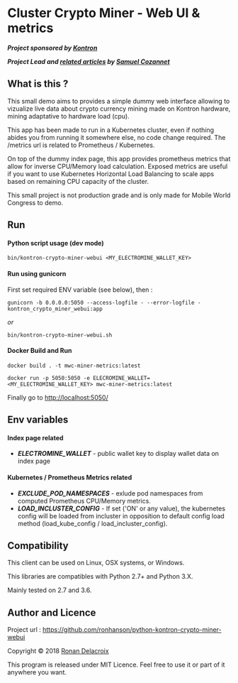 Cluster Crypto Miner - Web UI & metrics
=======================================

***Project sponsored by [Kontron](https://www.kontron.com)***

***Project Lead and [related articles](https://medium.com/@samnco) by [Samuel Cozannet](https://www.linkedin.com/in/scozannet/)***

What is this ?
--------------

This small demo aims to provides a simple dummy web interface allowing to vizualize live data about crypto currency 
mining made on Kontron hardware, mining adaptative to hardware load (cpu).

This app has been made to run in a Kubernetes cluster, even if nothing abides you from running it somewhere else, 
no code change required. The /metrics url is related to Prometheus / Kubernetes.

On top of the dummy index page, this app provides prometheus metrics that allow for inverse CPU/Memory load calculation. 
Exposed metrics are useful if you want to use Kubernetes Horizontal Load Balancing to scale apps based on remaining CPU
capacity of the cluster.

This small project is not production grade and is only made for Mobile World Congress to demo.


Run
---

#### Python script usage (dev mode)

    bin/kontron-crypto-miner-webui <MY_ELECTROMINE_WALLET_KEY>


#### Run using gunicorn

First set required ENV variable (see below), then :

    gunicorn -b 0.0.0.0:5050 --access-logfile - --error-logfile - kontron_crypto_miner_webui:app

*or*

    bin/kontron-crypto-miner-webui.sh 


#### Docker Build and Run

    docker build . -t mwc-miner-metrics:latest

    docker run -p 5050:5050 -e ELECROMINE_WALLET=<MY_ELECTROMINE_WALLET_KEY> mwc-miner-metrics:latest

Finally go to [http://localhost:5050/](http://localhost:5050/)


Env variables
-------------

#### Index page related

  - ***ELECTROMINE_WALLET*** <required to display index page> - public wallet key to display wallet data on index page

#### Kubernetes / Prometheus Metrics related

  - ***EXCLUDE_POD_NAMESPACES*** <optional> - exlude pod namespaces from computed Prometheus CPU/Memory metrics.
  - ***LOAD_INCLUSTER_CONFIG*** <optional> - If set ('ON' or any value), the kubernetes config will be loaded from incluster
in opposition to default config load method (load_kube_config / load_incluster_config).


Compatibility
-------------

This client can be used on Linux, OSX systems, or Windows.

This libraries are compatibles with Python 2.7+ and Python 3.X.

Mainly tested on 2.7 and 3.6.


Author and Licence
----------------

Project url : https://github.com/ronhanson/python-kontron-crypto-miner-webui

Copyright © 2018 [Ronan Delacroix](www.linkedin.com/in/ronan-delacroix)

This program is released under MIT Licence. Feel free to use it or part of it anywhere you want.
 
